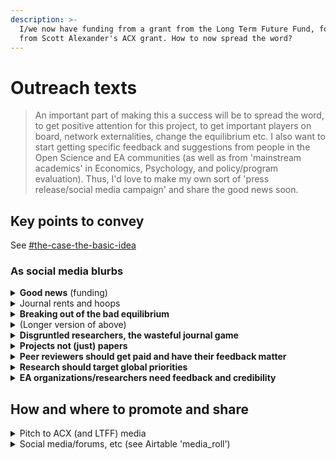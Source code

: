 ```yaml
---
description: >-
  I/we now have funding from a grant from the Long Term Future Fund, forwarded
  from Scott Alexander's ACX grant. How to now spread the word?
---
```


# Outreach texts

> An important part of making this a success will be to spread the word, to get positive attention for this project, to get important players on board, network externalities, change the equilibrium etc. I also want to start getting specific feedback and suggestions from people in the Open Science and EA communities (as well as from 'mainstream academics' in Economics, Psychology, and policy/program evaluation). Thus, I'd love to make my own sort of 'press release/social media campaign' and share the good news soon.

## Key points to convey

See [#the-case-the-basic-idea](../../grants-and-proposals/acx-ltff-grant-proposal-as-submitted-successfull/#the-case-the-basic-idea "mention")

### As social media blurbs

<details>

<summary><strong>Good news</strong> (funding)</summary>

The "Unjournal" is happening, thanks to ACX and the LTFF!\
We will be organizing and funding:

* Journal-independent peer review and rating,
* ... of projects (not just 'pdf-imprisoned papers'),
* focusing on Economics, Psychology, and Impact Evaluation research,
* relevant to the world's most pressing problems, and most effective solutions.

_**Target:** Academics, not necessarily EA aligned. But I don’t think this is deceptive because the funders should give a tipoff to anyone who digs, and ultimately the Unjournal might also go beyond EA-relevant stuff._

_**Tone:** Factual, positive_

</details>

<details>

<summary>Journal rents and hoops</summary>

Do you love for-profit journals:

* taking your labor and selling it back to your university library
* making you jump through arcane hoops to 'format your article' and
* inscrutable sign-in processes?

Then please don't bother with "the unjournal".

**Target**_**:** Academics, not necessarily EA aligned who are frustrated with this stuff._

**Tone**_**:** Sarcastic, irreverent, trying to be funny_

</details>

<details>

<summary><strong>Breaking out of the bad equilibrium</strong></summary>

Journals: Rent-extracting, inefficient, pdf-prisons, gamesmanship. But no researcher can quit them.

Until the "Unjournal": Rate projects, shared feedback, pay reviewers.

No trees axed to print the latest "Journal of Fancy Manuscripts." We just _evaluate_ the most impactful work.

_Target, Tone: Same as above, but less sarcastic, using language from Economics … maybe also appealing to library and university admin people?_

</details>

<details>

<summary>(Longer version of above)</summary>

Traditional academic journals: Rent-extracting, inefficient, delaying innovation. But no researcher or university can quit them.

Or maybe we do have some escape bridges. We can try to "Unjournal". Projects get rated, feedback gets shared, reviewers get paid.\
\
No trees get chopped down to print the latest "Journal of Fancy Manuscripts."\
\
We are starting small, but it only takes one domino.

</details>

<details>

<summary><strong>Disgruntled researchers, the wasteful journal game</strong></summary>

Your paper got rejected after 2 glowing reviews? Up for tenure? How many more journals will you have to submit it to? Will you have to make the same points all over again? Or will the new referees tell you the exact opposite of the last ones?

Don't worry, there's a new game in town: The Unjournal. Submit your work. Get it reviewed and rated. Get public feedback. Move on ... or continue to improve your project and submit it wherever else you like.\*

\*And we are not like the "Berkeley Electronic Press". We will never sell out, because we have nothing to sell.

_Aim, tone: Similar to the above_

</details>

<details>

<summary><strong>Projects not (just) papers</strong></summary>

Tired of the 'pdf prison'? Got...

* a great web interface for your project, with expandable explanations
* an R-markdown dynamic document, with interactive tools, data, code.
* or your software or data _is_ the project.

Can't submit it to a journal but need feedback and credible ratings? Try the Unjournal.

**Target:** More open-science and tech-savvy people.

</details>

<details>

<summary><strong>Peer reviewers should get paid and have their feedback matter</strong></summary>

Referee requests piling up? You better write brilliant reviews for that whopping $0, so the author can be annoyed at you and they can disappear into the ether.\
\
Or you can help the Unjournal, where you get paid for your work, and reviews become part of the conversation.

_Aim tone, similar to 2-3_

</details>

<details>

<summary><strong>Research should target global priorities</strong></summary>

Social science research:

* builds methods of inferring evidence from data,
* builds clear logical arguments,
* helps us understand behavior, markets, and society,
* and informs 'policy' and decisionmaking... but for whom and for what goal?

The US government and traditional NGOs are often the key 'audience' (and funders). "It's easier to publish about US data and US policy", they say.\
\
But most academics think more broadly than that. And Economics as a field has historically aimed at 'the greatest social good'.\
\
The 'unjournal' will prioritize research that informs the most effective interventions and global priorities, for humanity (and animals) now and in the future.

**Target:** EAs and EA-aligned researchers, researchers who might be ‘converted’\
**Tone:** Straightforward, idealistic.

</details>

<details>

<summary><strong>EA organizations/researchers need feedback and credibility</strong></summary>

You are a researcher at an organization trying to find the most effective ways to improve the world, reduce suffering, prevent catastrophic risks, and improve the future of humanity. You, your team, your funders, and the policymakers you want to influence ... they need to know if your methods and arguments are strong, and if your evidence is believable. It would be great if academic experts could give their honest feedback and evaluation. But who will evaluate your best work, and how will they make this credible?\
\
Maybe the Unjournal can help.

**Target:** Researchers and research-related ops people at EA and EA-adjacent orgs. Perhaps OP in particular.

**Tone:** Casual but straightforward

</details>

## How and where to promote and share

<details>

<summary>Pitch to ACX (and LTFF) media</summary>

* ACX will announce this, I shared some text
* Post on ACX substack

The Unjournal is in large part about shifting the equilibrium in academia/research. As I said in the application, I think most academics and researchers are happy and ready for this change but there's a coordination problem to resolve. (Everyone thinks 'no one else will get on this boat', even though everyone agrees it's a better boat). I would love to let ACX readers (especially those in research and academia) know there's a "new game in town". Some further key points (please let me know if you think these can be stated better):

* The project space is [here](https://effective-giving-marketing.gitbook.io/unjournal-x-ea-and-global-priorities-research/), which I'd love to share with the public ... to make it easy, it can be announced as "[bit.ly/eaunjournal](http://bit.ly/eaunjournal)" as in "bitly dot com EA unjournal"... and everyone should let me know if they want editor access to the gitbook; also, I made a quick 'open comment space' in the Gdoc [HERE](https://docs.google.com/document/d/1Ojb3a2X12av3c97wezYD6zLRkdo1xlx5r21cblf11JY/edit?usp=sharing).
* I'm looking for feedback and for people interested in being part of this, and for 'nominations' of who might be interested (in championing this, offering great ideas, being part of the committee)
* We will put together a committee to build some consensus on a set of workable rules and standards (especially for 'how to choose referees', 'what metrics should they report', and 'how to define the scope of EA-relevant work to consider'). But we won't "hold meetings forever", we want to build an MVP soon.
* I think this could be a big win for EA and RP ‘getting more relevant research’, for improving academia (and ultimately replacing the outdated system of traditional journals), and for building stronger ties between the two groups.
* Researchers should know:
  * We will _pay_ reviewers to offer feedback, assessment, and metrics, and reviews will be public (but reviewers might be anonymous -- this is a discussion point).
  * We will offer substantial cash prizes for the best projects/papers, and will likely ask the winners to present their work at an online seminar
  * You'll be able to submit your research project/paper to the unjournal (or recommend others' work) at any point in the "publication process"; it is not exclusive, and will not prevent you from 'publishing elsewhere'
  * You're encouraged to submit (time-stamped) 'projects' including dynamic documents connected to data, and interactive presentations

</details>

<details>

<summary>Social media/forums, etc (see Airtable 'media_roll')</summary>

#### Social media

1. Twitter: Academia (esp. Econ, Psych, Global Health), Open science, EA
2. Facebook

#### EA Forum post (and maybe AMA?)

#### EA orgs

#### Open science orgs (OSF, BITSS, ...)

#### Academic Economics (& other fields) boards/conferences/groups?

#### Universities/groupings of universities

#### Slack groups

* Global EA
* EA Psychology
* Open science MooC?

</details>

###
